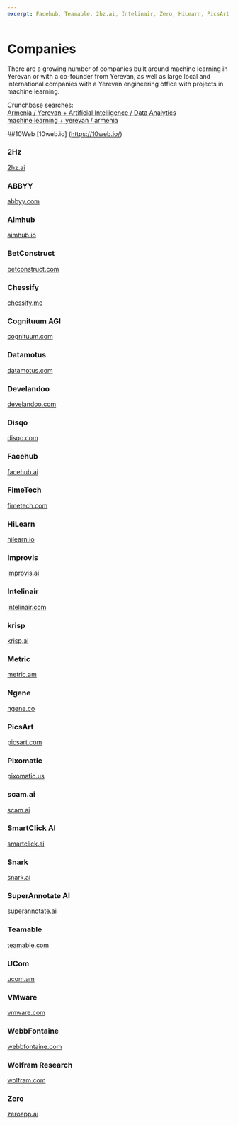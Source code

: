 ```yaml
---
excerpt: Facehub, Teamable, 2hz.ai, Intelinair, Zero, HiLearn, PicsArt, Datamotus, Aimhub, Wolfram, FimeTech, Chessify, WebbFontaine
---
```


# Companies

There are a growing number of companies built around machine learning in Yerevan or with a co-founder from Yerevan, as well as large local and international companies with a Yerevan engineering office with projects in machine learning.

Crunchbase searches:  
[Armenia / Yerevan + Artificial Intelligence / Data Analytics](https://www.crunchbase.com/search/principals/c8c7a1b2c04a23a1d3bb6ad65222bc2f026889fd)  
[machine learning + yerevan / armenia](https://www.crunchbase.com/search/principals/529fe8082e93fe2d0fbc1461c77b52c377da61f0)

##10Web
[10web.io] (https://10web.io/)
### 2Hz
[2hz.ai](https://2hz.ai/)
### ABBYY
[abbyy.com](http://abbyy.com/)
### Aimhub
[aimhub.io](http://aimhub.io/)
### BetConstruct
[betconstruct.com](https://www.betconstruct.com/)
### Chessify
[chessify.me](https://chessify.me/)
### Cognituum AGI
[cognituum.com](https://cognituum.com)
### Datamotus
[datamotus.com](https://datamotus.com/)
### Develandoo
[develandoo.com](https://develandoo.com/)
### Disqo
[disqo.com](https://disqo.com/)
### Facehub
[facehub.ai](https://facehub.ai/)
### FimeTech
[fimetech.com](http://fimetech.com/)
### HiLearn
[hilearn.io](http://hilearn.io)
### Improvis
[improvis.ai](https://www.improvis.ai/)
### Intelinair
[intelinair.com](https://www.intelinair.com/)
### krisp
[krisp.ai](https://krisp.ai)
### Metric
[metric.am](https://metric.am)
### Ngene
[ngene.co](https://www.ngene.co/)
### PicsArt
[picsart.com](https://picsart.com/)
### Pixomatic
[pixomatic.us](https://pixomatic.us)
### scam.ai
[scam.ai](https://scam.ai/)
### SmartClick AI
[smartclick.ai](https://smartclick.ai/)
### Snark
[snark.ai](https://snark.ai/)
### SuperAnnotate AI
[superannotate.ai](https://www.superannotate.ai)
### Teamable
[teamable.com](https://www.teamable.com/)
### UCom
[ucom.am](https://www.ucom.am/)
### VMware
[vmware.com](https://www.vmware.com/)
### WebbFontaine
[webbfontaine.com](https://webbfontaine.com/)
### Wolfram Research
[wolfram.com](https://www.wolfram.com/)
### Zero
[zeroapp.ai](https://www.zeroapp.ai/)

